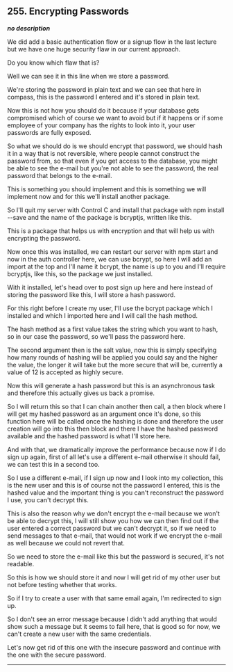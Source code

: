 ## 255. Encrypting Passwords

<strong><em>no description</em></strong>

We did add a basic authentication flow or a signup flow in the last lecture but
we have one huge security flaw in our current approach. 

Do you know which flaw that is? 

Well we can see it in this line when we store a password. 

We're storing the password in plain text and we can see that here in compass,
this is the password I entered and it's stored in plain text. 

Now this is not how you should do it because if your database gets compromised
which of course we want to avoid but if it happens or if some employee of your
company has the rights to look into it, your user passwords are fully exposed. 

So what we should do is we should encrypt that password, we should hash it in a
way that is not reversible, where people cannot construct the password from, so
that even if you get access to the database, you might be able to see the e-mail
but you're not able to see the password, the real password that belongs to the
e-mail. 

This is something you should implement and this is something we will implement
now and for this we'll install another package. 

So I'll quit my server with Control C and install that package with npm install
--save and the name of the package is bcryptjs, written like this. 

This is a package that helps us with encryption and that will help us with
encrypting the password. 

Now once this was installed, we can restart our server with npm start and now in
the auth controller here, we can use bcrypt, so here I will add an import at the
top and I'll name it bcrypt, the name is up to you and I'll require bcryptjs,
like this, so the package we just installed. 

With it installed, let's head over to post sign up here and here instead of
storing the password like this, I will store a hash password. 

For this right before I create my user, I'll use the bcrypt package which I
installed and which I imported here and I will call the hash method. 

The hash method as a first value takes the string which you want to hash, so in
our case the password, so we'll pass the password here. 

The second argument then is the salt value, now this is simply specifying how
many rounds of hashing will be applied you could say and the higher the value,
the longer it will take but the more secure that will be, currently a value of
12 is accepted as highly secure. 

Now this will generate a hash password but this is an asynchronous task and
therefore this actually gives us back a promise. 

So I will return this so that I can chain another then call, a then block where
I will get my hashed password as an argument once it's done, so this function
here will be called once the hashing is done and therefore the user creation
will go into this then block and there I have the hashed password available and
the hashed password is what I'll store here. 

And with that, we dramatically improve the performance because now if I do sign
up again, first of all let's use a different e-mail otherwise it should fail, we
can test this in a second too. 

So I use a different e-mail, if I sign up now and I look into my collection,
this is the new user and this is of course not the password I entered, this is
the hashed value and the important thing is you can't reconstruct the password I
use, you can't decrypt this. 

This is also the reason why we don't encrypt the e-mail because we won't be able
to decrypt this, I will still show you how we can then find out if the user
entered a correct password but we can't decrypt it, so if we need to send
messages to that e-mail, that would not work if we encrypt the e-mail as well
because we could not revert that. 

So we need to store the e-mail like this but the password is secured, it's not
readable. 

So this is how we should store it and now I will get rid of my other user but
not before testing whether that works. 

So if I try to create a user with that same email again, I'm redirected to sign
up. 

So I don't see an error message because I didn't add anything that would show
such a message but it seems to fail here, that is good so for now, we can't
create a new user with the same credentials. 

Let's now get rid of this one with the insecure password and continue with the
one with the secure password. 

---
